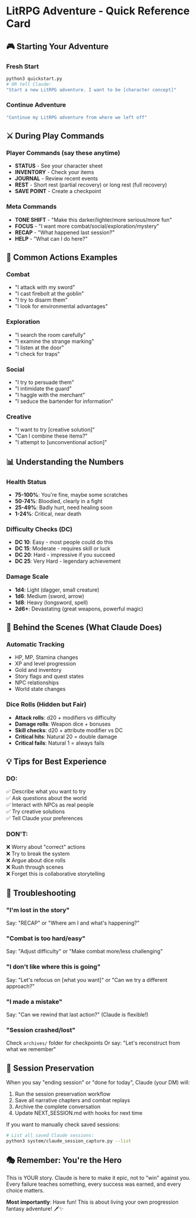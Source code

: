 # LitRPG Adventure - Quick Reference Card

## 🎮 Starting Your Adventure

### Fresh Start
```bash
python3 quickstart.py
# OR tell Claude:
"Start a new LitRPG adventure. I want to be [character concept]"
```

### Continue Adventure
```bash
"Continue my LitRPG adventure from where we left off"
```

## ⚔️ During Play Commands

### Player Commands (say these anytime)
- **STATUS** - See your character sheet
- **INVENTORY** - Check your items
- **JOURNAL** - Review recent events
- **REST** - Short rest (partial recovery) or long rest (full recovery)
- **SAVE POINT** - Create a checkpoint

### Meta Commands
- **TONE SHIFT** - "Make this darker/lighter/more serious/more fun"
- **FOCUS** - "I want more combat/social/exploration/mystery"
- **RECAP** - "What happened last session?"
- **HELP** - "What can I do here?"

## 🎯 Common Actions Examples

### Combat
- "I attack with my sword"
- "I cast firebolt at the goblin"
- "I try to disarm them"
- "I look for environmental advantages"

### Exploration
- "I search the room carefully"
- "I examine the strange marking"
- "I listen at the door"
- "I check for traps"

### Social
- "I try to persuade them"
- "I intimidate the guard"
- "I haggle with the merchant"
- "I seduce the bartender for information"

### Creative
- "I want to try [creative solution]"
- "Can I combine these items?"
- "I attempt to [unconventional action]"

## 📊 Understanding the Numbers

### Health Status
- **75-100%**: You're fine, maybe some scratches
- **50-74%**: Bloodied, clearly in a fight
- **25-49%**: Badly hurt, need healing soon
- **1-24%**: Critical, near death

### Difficulty Checks (DC)
- **DC 10**: Easy - most people could do this
- **DC 15**: Moderate - requires skill or luck
- **DC 20**: Hard - impressive if you succeed
- **DC 25**: Very Hard - legendary achievement

### Damage Scale
- **1d4**: Light (dagger, small creature)
- **1d6**: Medium (sword, arrow)
- **1d8**: Heavy (longsword, spell)
- **2d6+**: Devastating (great weapons, powerful magic)

## 🎲 Behind the Scenes (What Claude Does)

### Automatic Tracking
- HP, MP, Stamina changes
- XP and level progression
- Gold and inventory
- Story flags and quest states
- NPC relationships
- World state changes

### Dice Rolls (Hidden but Fair)
- **Attack rolls**: d20 + modifiers vs difficulty
- **Damage rolls**: Weapon dice + bonuses
- **Skill checks**: d20 + attribute modifier vs DC
- **Critical hits**: Natural 20 = double damage
- **Critical fails**: Natural 1 = always fails

## 💡 Tips for Best Experience

### DO:
✅ Describe what you want to try  
✅ Ask questions about the world  
✅ Interact with NPCs as real people  
✅ Try creative solutions  
✅ Tell Claude your preferences  

### DON'T:
❌ Worry about "correct" actions  
❌ Try to break the system  
❌ Argue about dice rolls  
❌ Rush through scenes  
❌ Forget this is collaborative storytelling  

## 🔧 Troubleshooting

### "I'm lost in the story"
Say: "RECAP" or "Where am I and what's happening?"

### "Combat is too hard/easy"
Say: "Adjust difficulty" or "Make combat more/less challenging"

### "I don't like where this is going"
Say: "Let's refocus on [what you want]" or "Can we try a different approach?"

### "I made a mistake"
Say: "Can we rewind that last action?" (Claude is flexible!)

### "Session crashed/lost"
Check `archives/` folder for checkpoints
Or say: "Let's reconstruct from what we remember"

## 📸 Session Preservation

When you say "ending session" or "done for today", Claude (your DM) will:
1. Run the session preservation workflow
2. Save all narrative chapters and combat replays
3. Archive the complete conversation
4. Update NEXT_SESSION.md with hooks for next time

If you want to manually check saved sessions:
```bash
# List all saved Claude sessions:
python3 system/claude_session_capture.py --list
```

## 🎭 Remember: You're the Hero

This is YOUR story. Claude is here to make it epic, not to "win" against you. Every failure teaches something, every success was earned, and every choice matters.

**Most importantly**: Have fun! This is about living your own progression fantasy adventure! 🗡️✨
